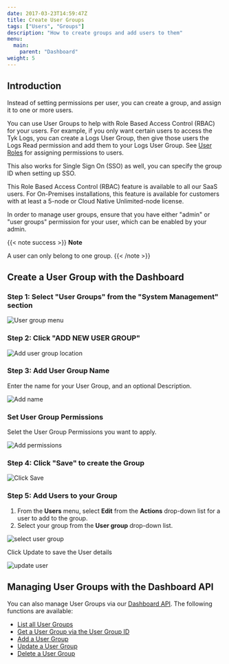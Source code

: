 ```yaml
---
date: 2017-03-23T14:59:47Z
title: Create User Groups
tags: ["Users", "Groups"]
description: "How to create groups and add users to them"
menu:
  main:
    parent: "Dashboard"
weight: 5 
---
```


## Introduction

Instead of setting permissions per user, you can create a group, and assign it to one or more users. 

You can use User Groups to help with Role Based Access Control (RBAC) for your users. For example, if you only want certain users to access the Tyk Logs, you can create a Logs User Group, then give those users the Logs Read permission and add them to your Logs User Group. See [User Roles](/docs/basic-config-and-security/security/dashboard/user-roles/) for assigning permissions to users.

This also works for Single Sign On (SSO) as well, you can specify the group ID when setting up SSO. 

This Role Based Access Control (RBAC) feature is available to all our SaaS users. For On-Premises installations, this feature is available for customers with at least a 5-node or Cloud Native Unlimited-node license.

In order to manage user groups, ensure that you have either "admin" or "user groups" permission for your user, which can be enabled by your admin.

{{< note success >}}
**Note**  

A user can only belong to one group.
{{< /note >}}

## Create a User Group with the Dashboard


### Step 1: Select "User Groups" from the "System Management" section

![User group menu](/docs/img/2.10/user_groups_menu.png)

### Step 2: Click "ADD NEW USER GROUP"

![Add user group location](/docs/img/2.10/add_user_group.png)

### Step 3: Add User Group Name

Enter the name for your User Group, and an optional Description.

![Add name](/docs/img/2.10/user_group_details.png)

### Set User Group Permissions

Selet the User Group Permissions you want to apply.

![Add permissions](/docs/img/2.10/user_group_permissions.png)

### Step 4: Click "Save" to create the Group

![Click Save](/docs/img/2.10/user_group_save.png)

### Step 5: Add Users to your Group

 1. From the **Users** menu, select **Edit** from the **Actions** drop-down list for a user to add to the group.
 2. Select your group from the **User group** drop-down list.

![select user group](/docs/img/2.10/user_select_group.png)

Click Update to save the User details

![update user](/docs/img/2.10/user_reset_password.png)

## Managing User Groups with the Dashboard API

You can also manage User Groups via our [Dashboard API](/docs/tyk-apis/tyk-dashboard-api/user-groups/). The following functions are available:

* [List all User Groups](/docs/tyk-apis/tyk-dashboard-api/user-groups/#list-user-groups)
* [Get a User Group via the User Group ID](/docs/tyk-apis/tyk-dashboard-api/user-groups/#get-user-group)
* [Add a User Group](/docs/tyk-apis/tyk-dashboard-api/user-groups/#add-user-group)
* [Update a User Group](/docs/tyk-apis/tyk-dashboard-api/user-groups/#update-user-group)
* [Delete a User Group](/docs/tyk-apis/tyk-dashboard-api/user-groups/#delete-user-group)